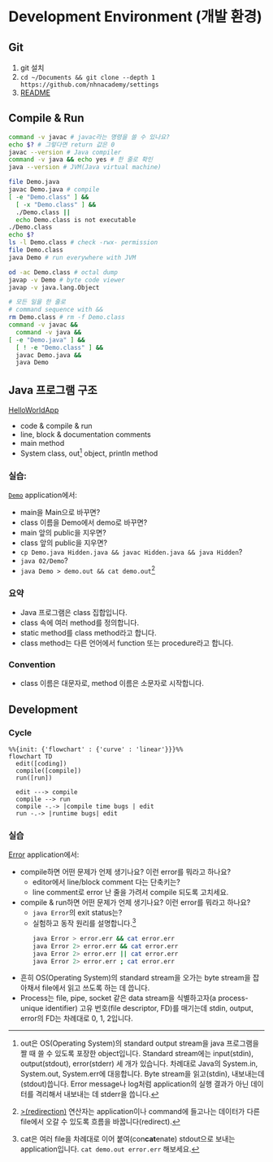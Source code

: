 # Development Environment (개발 환경)

## Git

1. git 설치
1. `cd ~/Documents &&
    git clone --depth 1 https://github.com/nhnacademy/settings`
1. [README](https://github.com/nhnacademy/settings/blob/main/README.md)

## Compile & Run

```sh
command -v javac # javac라는 명령을 쓸 수 있나요?
echo $? # 그렇다면 return 값은 0
javac --version # Java compiler
command -v java && echo yes # 한 줄로 확인
java --version # JVM(Java virtual machine)
```

```sh
file Demo.java
javac Demo.java # compile
[ -e "Demo.class" ] &&
  [ -x "Demo.class" ] &&
  ./Demo.class ||
  echo Demo.class is not executable
./Demo.class
echo $?
ls -l Demo.class # check -rwx- permission
file Demo.class
java Demo # run everywhere with JVM
```

```sh
od -ac Demo.class # octal dump
javap -v Demo # byte code viewer
javap -v java.lang.Object
```

```sh
# 모든 일을 한 줄로
# command sequence with &&
rm Demo.class # rm -f Demo.class
command -v javac &&
  command -v java &&
[ -e "Demo.java" ] &&
  [ ! -e "Demo.class" ] &&
  javac Demo.java &&
  java Demo
```

## Java 프로그램 구조

[HelloWorldApp](https://docs.oracle.com/javase/tutorial/getStarted/application/index.html)
  - code & compile & run
  - line, block & documentation comments
  - main method
  - System class, out[^stdout] object, println method

### 실습:

[`Demo`](Demo.java) application에서:

- main을 Main으로 바꾸면?
- class 이름을 Demo에서 demo로 바꾸면?
- main 앞의 public을 지우면?
- class 앞의 public을 지우면?
- `cp Demo.java Hidden.java && javac Hidden.java && java Hidden`?
- `java 02/Demo`?
- `java Demo > demo.out && cat demo.out`[^redirection]

### 요약

* Java 프로그램은 class 집합입니다.
* class 속에 여러 method를 정의합니다.
* static method를 class method라고 합니다.
* class method는 다른 언어에서 function 또는 procedure라고 합니다.


### Convention

- class 이름은 대문자로, method 이름은 소문자로 시작합니다.


## Development

### Cycle

```mermaid
%%{init: {'flowchart' : {'curve' : 'linear'}}}%%
flowchart TD
  edit([coding])
  compile([compile])
  run([run])

  edit ---> compile
  compile --> run
  compile -.-> |compile time bugs | edit
  run -.-> |runtime bugs| edit
```

### 실습

[Error](Error.java) application에서:

- compile하면 어떤 문제가 언제 생기나요? 이런 error를 뭐라고 하나요?
  - editor에서 line/block comment 다는 단축키는?
  - line comment로 error 난 줄을 가려서 compile 되도록 고치세요.
- compile & run하면 어떤 문제가 언제 생기나요? 이런 error를 뭐라고 하나요?
  - `java Error`의 exit status는?
  - 실험하고 동작 원리를 설명합니다.[^cat]
    ```sh
    java Error > error.err && cat error.err
    java Error 2> error.err && cat error.err
    java Error 2> error.err || cat error.err
    java Error 2> error.err ; cat error.err
    ```


<!-- 각주 -->
[^stdout]: out은 OS(Operating System)의 standard output stream을 java 프로그램을 짤 때 쓸 수 있도록 포장한 object입니다.
  Standard stream에는 input(stdin), output(stdout), error(stderr) 세 개가 있습니다.
  차례대로 Java의 System.in, System.out, System.err에 대응합니다.
  Byte stream을 읽고(stdin), 내보내는데(stdout)씁니다.
  Error message나 log처럼 application의 실행 결과가 아닌 데이터를 격리해서 내보내는 데 stderr을 씁니다.
[^redirection]: [ >(redirection)](https://www.redhat.com/sysadmin/linux-shell-redirection-pipelining)
연산자는 application이나 command에 들고나는 데이터가 다른 file에서 오갈 수 있도록 흐름을 바꿉니다(redirect).
  - 흔히 OS(Operating System)의 standard stream을 오가는 byte stream을 잡아채서 file에서 읽고 쓰도록 하는 데 씁니다.
  - Process는 file, pipe, socket 같은 data stream을 식별하고자(a process-unique identifier) 고유 번호(file descriptor, FD)를 매기는데 stdin, output, error의 FD는 차례대로 0, 1, 2입니다.
[^cat]: cat은 여러 file을 차례대로 이어 붙여(con**cat**enate) stdout으로 보내는 application입니다. `cat demo.out error.err` 해보세요.
